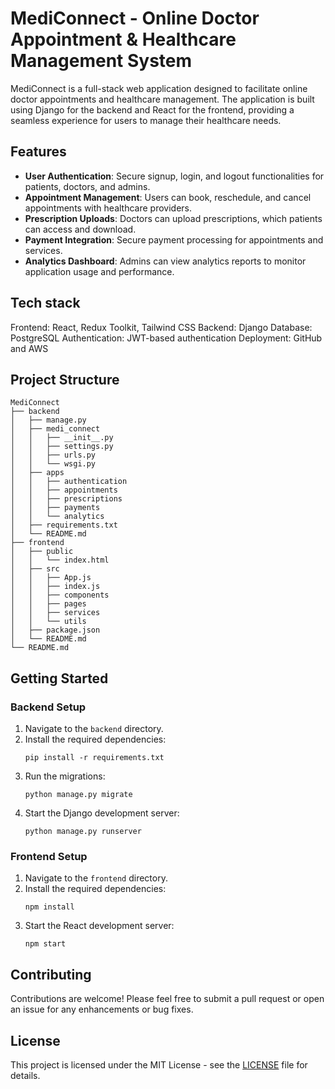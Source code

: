# MediConnect - Online Doctor Appointment & Healthcare Management System

MediConnect is a full-stack web application designed to facilitate online doctor appointments and healthcare management. The application is built using Django for the backend and React for the frontend, providing a seamless experience for users to manage their healthcare needs.

## Features

- **User Authentication**: Secure signup, login, and logout functionalities for patients, doctors, and admins.
- **Appointment Management**: Users can book, reschedule, and cancel appointments with healthcare providers.
- **Prescription Uploads**: Doctors can upload prescriptions, which patients can access and download.
- **Payment Integration**: Secure payment processing for appointments and services.
- **Analytics Dashboard**: Admins can view analytics reports to monitor application usage and performance.

## Tech stack
 

Frontend: React, Redux Toolkit, Tailwind CSS
Backend: Django
Database: PostgreSQL
Authentication: JWT-based authentication
Deployment: GitHub and AWS

## Project Structure

```
MediConnect
├── backend
│   ├── manage.py
│   ├── medi_connect
│   │   ├── __init__.py
│   │   ├── settings.py
│   │   ├── urls.py
│   │   └── wsgi.py
│   ├── apps
│   │   ├── authentication
│   │   ├── appointments
│   │   ├── prescriptions
│   │   ├── payments
│   │   └── analytics
│   ├── requirements.txt
│   └── README.md
├── frontend
│   ├── public
│   │   └── index.html
│   ├── src
│   │   ├── App.js
│   │   ├── index.js
│   │   ├── components
│   │   ├── pages
│   │   ├── services
│   │   └── utils
│   ├── package.json
│   └── README.md
└── README.md
```

## Getting Started

### Backend Setup

1. Navigate to the `backend` directory.
2. Install the required dependencies:
   ```
   pip install -r requirements.txt
   ```
3. Run the migrations:
   ```
   python manage.py migrate
   ```
4. Start the Django development server:
   ```
   python manage.py runserver
   ```

### Frontend Setup

1. Navigate to the `frontend` directory.
2. Install the required dependencies:
   ```
   npm install
   ```
3. Start the React development server:
   ```
   npm start
   ```

## Contributing

Contributions are welcome! Please feel free to submit a pull request or open an issue for any enhancements or bug fixes.

## License

This project is licensed under the MIT License - see the [LICENSE](LICENSE) file for details.

